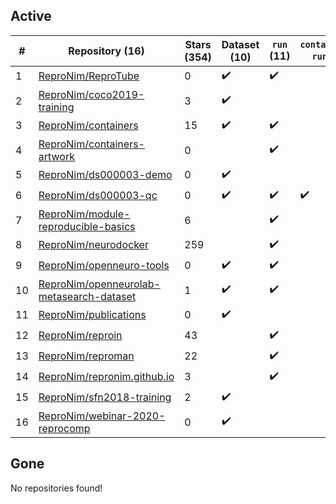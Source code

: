 ## Active
| # | Repository (16) | Stars (354) | Dataset (10) | `run` (11) | `containers-run` (1) |
| --- | --- | --- | --- | --- | --- |
| 1 | [ReproNim/ReproTube](https://github.com/ReproNim/ReproTube) | 0 | :heavy_check_mark: | :heavy_check_mark: |  |
| 2 | [ReproNim/coco2019-training](https://github.com/ReproNim/coco2019-training) | 3 | :heavy_check_mark: |  |  |
| 3 | [ReproNim/containers](https://github.com/ReproNim/containers) | 15 | :heavy_check_mark: | :heavy_check_mark: |  |
| 4 | [ReproNim/containers-artwork](https://github.com/ReproNim/containers-artwork) | 0 |  | :heavy_check_mark: |  |
| 5 | [ReproNim/ds000003-demo](https://github.com/ReproNim/ds000003-demo) | 0 | :heavy_check_mark: |  |  |
| 6 | [ReproNim/ds000003-qc](https://github.com/ReproNim/ds000003-qc) | 0 | :heavy_check_mark: | :heavy_check_mark: | :heavy_check_mark: |
| 7 | [ReproNim/module-reproducible-basics](https://github.com/ReproNim/module-reproducible-basics) | 6 |  | :heavy_check_mark: |  |
| 8 | [ReproNim/neurodocker](https://github.com/ReproNim/neurodocker) | 259 |  | :heavy_check_mark: |  |
| 9 | [ReproNim/openneuro-tools](https://github.com/ReproNim/openneuro-tools) | 0 | :heavy_check_mark: | :heavy_check_mark: |  |
| 10 | [ReproNim/openneurolab-metasearch-dataset](https://github.com/ReproNim/openneurolab-metasearch-dataset) | 1 | :heavy_check_mark: | :heavy_check_mark: |  |
| 11 | [ReproNim/publications](https://github.com/ReproNim/publications) | 0 | :heavy_check_mark: |  |  |
| 12 | [ReproNim/reproin](https://github.com/ReproNim/reproin) | 43 |  | :heavy_check_mark: |  |
| 13 | [ReproNim/reproman](https://github.com/ReproNim/reproman) | 22 |  | :heavy_check_mark: |  |
| 14 | [ReproNim/repronim.github.io](https://github.com/ReproNim/repronim.github.io) | 3 |  | :heavy_check_mark: |  |
| 15 | [ReproNim/sfn2018-training](https://github.com/ReproNim/sfn2018-training) | 2 | :heavy_check_mark: |  |  |
| 16 | [ReproNim/webinar-2020-reprocomp](https://github.com/ReproNim/webinar-2020-reprocomp) | 0 | :heavy_check_mark: |  |  |

## Gone
No repositories found!
